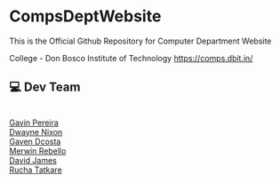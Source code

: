 # CompsDeptWebsite

This is the Official  Github Repository for Computer Department  Website

College - Don Bosco Institute of Technology https://comps.dbit.in/

## 💻 Dev Team 
<br> [Gavin Pereira](https://github.com/XGavinp) <br> [Dwayne Nixon](https://github.com/DwayneNixon) <br> [Gaven Dcosta](https://github.com/GavenDcosta) <br>[Merwin Rebello](https://github.com/Merwin-Rebello) <br>[David James](https://github.com/David-0705) <br> [Rucha Tatkare](https://github.com/ruchatatkare)

